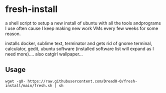 # fresh-install
a shell script to setup a new install of ubuntu with all the tools andprograms I use often cause I keep making new work VMs every few weeks for some reason.

installs docker, sublime text, terminator and gets rid of gnome terminal, calculator, gedit, ubuntu software (installed software list will expand as I need more).... also catgirl wallpaper...

## Usage

`wget -qO- https://raw.githubusercontent.com/Dread0-0/fresh-install/main/fresh.sh | sh`
